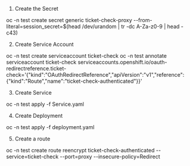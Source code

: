 1. Create the Secret

oc -n test create secret generic ticket-check-proxy --from-literal=session_secret=$(head /dev/urandom | tr -dc A-Za-z0-9 | head -c43)

2. Create Service Account

oc -n test create serviceaccount ticket-check
oc -n test annotate serviceaccount ticket-check serviceaccounts.openshift.io/oauth-redirectreference.ticket-check='{"kind":"OAuthRedirectReference","apiVersion":"v1","reference":{"kind":"Route","name":"ticket-check-authenticated"}}'

3. Create Service

oc -n test apply -f Service.yaml

4. Create Deployment

oc -n test apply -f deployment.yaml

5. Create a route

oc -n test create route reencrypt ticket-check-authenticated --service=ticket-check --port=proxy --insecure-policy=Redirect
